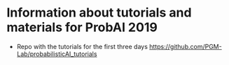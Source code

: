 # Information about tutorials and materials for ProbAI 2019
* Repo with the tutorials for the first three days https://github.com/PGM-Lab/probabilisticAI_tutorials
